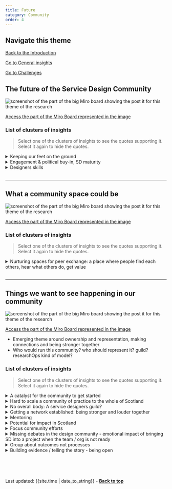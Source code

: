 ```yaml
---
title: Future
category: Community
order: 4
---
```


<div class="item-nav">
<h2>Navigate this theme</h2>
   <p><span><a href="/practitioner-stories/Community/intro">Back to the Introduction</a></span></p>
   <p><span><a href="/practitioner-stories/Community/general">Go to General insights</a></span></p>
   <p><span><a href="/practitioner-stories/Community/challenges">Go to Challenges</a></span></p>
</div>

## The future of the Service Design Community

![screenshot of the part of the big Miro board showing the post it for this theme of the research](/practitioner-stories/images/Community/community-future.png)

[Access the part of the Miro Board represented in the image](https://miro.com/app/board/o9J_ldOzA14=/?moveToWidget=3074457352333735746&cot=14)


### List of clusters of insights

> Select one of the clusters of insights to see the quotes supporting it. Select it again to hide the quotes.

 <details>
 <summary>Keeping our feet on the ground</summary>
 <ul>
    <li>Sometimes there are tendencies in service design circles to talk quite grandly, about grand ideas.  I think there is space for that, but we also need to keep our feet on the ground a little bit and make sure that what we‘re doing is practical and is actually improving things for people</li>
 </ul>
 </details>
  <details>
 <summary>Engagement & political buy-in, SD maturity</summary>
 <ul>
    <li>I think in the future is getting to this higher level of maturity with service design and getting much more engagement and that political buy-in as</li>
 </ul>
 </details>
  <details>
 <summary>Designers skills</summary>
 <ul>
    <li>I would like to see a sort of future fleet of service designers, who [are] all quite comfortable drawing and sharing stuff early, who understand how to work in an agile environment, because it so rare to work on a design project that isn’t also digital</li>
    <li>So, understanding how to work iteratively, start with an MVP, build up your ideas over time as you test things, and understand how that technical world can be converted into a design world. And the two can work alongside each other. I think an understanding of that methodology is pretty vital</li>
 </ul>
 </details>
<br>

<hr class="big">

## What a community space could be

![screenshot of the part of the big Miro board showing the post it for this theme of the research](/practitioner-stories/images/Community/community-space-future.png)

[Access the part of the Miro Board represented in the image](https://miro.com/app/board/o9J_ldOzA14=/?moveToWidget=3074457352333740698&cot=14)

### List of clusters of insights

> Select one of the clusters of insights to see the quotes supporting it. Select it again to hide the quotes.

 <details>
 <summary>Nurturing spaces for peer exchange: a place where people find each others, hear what others do, get value</summary>
 <ul>
    <li>Creating a kind of peer exchange market place, helping people feel safe and nurtured. It's less about giving them the thing they need, which might be a workbook or a training module, and more about creating that environment where people come, find each other and start to flourish and develop naturally as a network of people</li>
    <li>Be gently nudged by somebody or a group of people but not necessarily held so for example, there is a Slack group that's on the go, and for some people it's a really great place to find each other, DM each other. I think community management is needed in that space, but simple to keep the thing vibrant and informed, helping people get value from spending time in that space, that ultimately benefit the wider community in Scotland</li>
    <li>Need a space to bring people together occasionally, have some ritual around, have a library, you know. [...] I think if there was something with a feeling of shared ownership, that would be what I think the future should be</li>
    <li>It's very good to have just cross-organisational forums</li>
    <li>You end up having meetups, you end up having an agenda, is it a place where everyone connects? something you dip in and out of, something that becomes like an umbrella over your working practice. So I don't know how you would get there. I'm not saying these things are bad by the way. I think these things are really good, to have regular communities where you can go to</li>
 </ul>
 </details>
<br>


<hr class="big">

## Things we want to see happening in our community

![screenshot of the part of the big Miro board showing the post it for this theme of the research](/practitioner-stories/images/Community/community-want.png)

[Access the part of the Miro Board represented in the image](https://miro.com/app/board/o9J_ldOzA14=/?moveToWidget=3074457352333736533&cot=14)

- Emerging theme around ownership and representation, making connections and being stronger together
- Who would run this community? who should represent it? guild? researchOps kind of model?

### List of clusters of insights

> Select one of the clusters of insights to see the quotes supporting it. Select it again to hide the quotes.

 <details>
 <summary>A catalyst for the community to get started</summary>
 <ul>
    <li>Somebody who is watching and listening as well, and just like keeping energy and people un-bored, making sure people are connecting otherwise they might have been missing something, and getting that kind of self managing thing, but it needs to be started, somehow by something or someone, but it doesn't necessarily needs to go on forever</li>
    <li>We would need someone who has an oversight of that community and listens and say 'ha! that's what happening over there and they don't know what's happening, so I'm going to link these guys up</li>
    <li>The community that Kara Kane manages in GDS, on her Slack, gov design, and also the ResearchOps community with Brigette Metzler, this is so well managed. But it's a group of people who takes responsibility for doing certain things, it's owned by everybody but nobody. That community is huge and the amount of information going through it, and what is inherent to that community is that kind of librarianship, some people who will really keep information managed really well. But there are so observant and they listen so well to the community that they know the sentiment, they know trending, what's coming up what the concerns are to respond to concerns that they see emerging, and the amount of information that people are sharing about their own work, about tools and techniques is just invaluable and that's been create because the culture of the space feels good to people. And it gives them value and they help run it</li>
 </ul>
 </details>
  <details>
 <summary>Hard to scale a community of practice to the whole of Scotland</summary>
 <ul>
    <li>Community of practice [...] are great, there is a small one I'm involved in, [...] starting small, prototyping small is one way to look at it. [...] We collaborate, [...] it's a combination of Slack, meeting [on video-calls] around a Miro board, as well as having a space where you can access someone else Miro board and you can look at it very quickly. But if you scale that up to a Scotland-wide prototype, it becomes a very messy Miro board or team. You need a government body that maintains what the uploads are. There are government bodies out there like SCVO (Scotland Council for Voluntary Organisation) for charities. But if it was everyone who is doing service design, I don't know what a government body would look like</li>
 </ul>
 </details>
  <details>
 <summary>No overall body: A service designers guild?</summary>
 <ul>
    <li>Can you centralise some of these things? I feel it’s quite organic at the moment and there are lots of different things, and it is quite interesting. You have things like the SErvice Design in Government conference, which is big and pulls lots of people. But there is no overall body... in the same way you would have an architecture’s guild</li>
 </ul>
 </details>
  <details>
 <summary>Getting a network established: being stronger and louder together</summary>
 <ul>
    <li>As a community we should focus on getting that network established and working because there is a strength in numbers and a lot of the public sector designers they are not on a high enough level to be able to effect change within their organisation or national where it is as a group you‘re much stronger to be able to do that or to get there collectively. It just helps people to get case studies, get joined-working, have a platform to shout louder about it</li>
 </ul>
 </details>
  <details>
 <summary>Mentoring</summary>
 <ul>
    <li>Could be a solution to lack of Services designers?</li>
    <li>You don't always know if people would want to be a mentor, or if they would have time, I think most people like to be asked but then, maybe don't always have the time for it, priorities-wise maybe it's not the best time, So I like the idea of that [...] platform where you can go and see who would like to be involved in that. I think it's a bit odd sometime to go to somebody and ask: "would you be my mentor?" ahahah it's like asking someone out on a date</li>
    <li>He was like why would you not just ask someone? because that's how you learn, it's a great thing to do! I love my mentors and I have different one for different purposes, but for some reason I was kind of struggling to do that myself</li>
    <li>What does that actually mean, for example with people that I mentor, sometime we just have a chat, and I don't really think I'm being that helpful in all honesty [...] They've asked me to be their mentor, and I'm happy to be but [...] there is not kind of guidelines of what that means and it's difficult to know how helpful you've been as well. Maybe there is something there as well, about what being a mentor means and how does that differ from being a coach or ...it's more of a social contract, you don't work with the person, they are not obliged to give up their time to spend with you</li>
 </ul>
 </details>
  <details>
 <summary>Potential for impact in Scotland</summary>
 <ul>
    <li>The impact we can have. There is so much going on there, which is about independent Scotland, like I think devolved benefits, different health care system, you know, just working with all the excellent policy that is out there to implement it. So yeah, I think that’s really where we can make an impact. I’m really interested in carbo-reductive service design practices at the moment as well. And I think in Scotland, with the agenda from the SNP about green economy I do think it is a massive, a huge space there to design more green ways of living</li>
    <li>Hopefully they [designers] will all return from London when they realise that Scotland is a nice place to live</li>
 </ul>
 </details>
  <details>
 <summary>Focus community efforts</summary>

 <ul>
    <li><strong>Community's response to briefs and tenders so we can push back when it doesn't feel right: </strong>The way people answer to tenders could be done in a different way to start to introduce ‘this is how I work’,  [...] to respond: "the way you're proposing doesn't feel good to us, because it doesn't include you in the process" or something on the citizen side doesn't feel good, but that can be really risky with rigid frameworks. [...] there almost need to be a collective endeavour to like: "hey guys!" maybe that's part of this community that we are talking about, to be responding differently to what we are being asked to do, because it doesn't line up very well. </li>
    <li><strong>post-covid, time for self-critique as we had stronger links to communities: I think during the time of COVID - where there are so many opportunities to talk about stronger links to communities and doing a lot better to be inclusive in everything we do - there could not be a better time to be critical about our own practice. As individual and our moral frameworks, but all the way up to like teams, organisations. To really questioning the things we do, celebrating the things we do, and turning a critical lens to the things we could do better.</strong></li>
    <li><strong>have a space for peer critique and reflection exposing others to the work we do: </strong> When you hear stories of people being exposed to user research for example. It's always life changing, always opens their eyes. So what if we take that up a level or two? I think I've seen it in the past, but not recently, getting help to write a tender for a designer, or the places you can go to get some eyes, and some critical reflection about what it is you've written</li>
    <li><strong>Improve digital offering, better online services that citizen feel comfortable to use: </strong> I think there is a big drive for us to be more digital, to have more digitally aware citizenship and drive more forward. I think that rather than being private sector / public sector / third sector, whatever, it more about digital and providing and ensuring digital services are integrated well and that people understand and are comfortable using those digital services <br>
    Most of the public sector is skint and most of the private sector is suffering. So how can we better develop and create digital services? better use them, better connect them, and design them in such a way that people can actually engage with them more on their terms. So I would say that digital focus, that joining things together and encouraging more use of digital services, turning internet users to digital citizens and what that looks like</li>
    <li></li>
 </ul>
 </details>
  <details>
 <summary>Missing debates in the design community - emotional impact of bringing SD into a project when the team / org is not ready</summary>
 <ul>
    <li>Service designers were being hired or commissioned, but the readiness of the team they were landing in was not there yet. I wonder how that  might have impacted people emotionally over the past few years</li>
    <li>Not all service design is human-centred, and sometimes that's ok. So I don't see that conversation happening as much as people saying they are participatory and they include people</li>
    <li>The emotional effort involved in bringing service design into a project, I don't know if we talk enough about the emotional impact of all of this on researchers and designers but also on the people who have been sort of working in 'usual' ways for a long time</li>
    <li><strong>Saviorism and the lack of discussion around reciprocity / value exchange with participants: </strong>  a kind of design saviorism and a real lack of critical discussion and dialog among designers about things like power privilege and even at a basic level when organising things like community based research workshop. In my experience, there wasn't anything there about: where you are going and who you are going to be with, and how we were inviting people to participate, if they were being given a fair value exchange for that time</li>
 </ul>
 </details>
  <details>
 <summary>Group about outcomes not processes</summary>
 <ul>
    <li>If you lead with the outcomes, it would be an interesting group. and work back from the success  stories. (and the failures too)</li>
    <li>A group that is all about the outcomes, the results of the design, the success stories, if you led with the outcomes instead of the process</li>
 </ul>
 </details>
  <details>
 <summary>Building evidence / telling the story - being open</summary>
 <ul>
    <li>Users are going to be engaged in that process and we know that it is our researchers that are in there doing that for them, and we are able to go and tell that story across the piece, and say, well actually this is what it looks like. To me, that’s what the platform looks like, its real delivery in really complex and difficult environments in government. It is not just designers hiding somewhere having conversations. Which I think we need, cause we need to have moral support, and we need to be able to facilitate the reuse element and the knowledge exchange</li>
 </ul>
 </details>
<br>


<br><br>
<div>Last updated: {{site.time | date_to_string}} - <a href="#"><strong>Back to top</strong></a></div>

